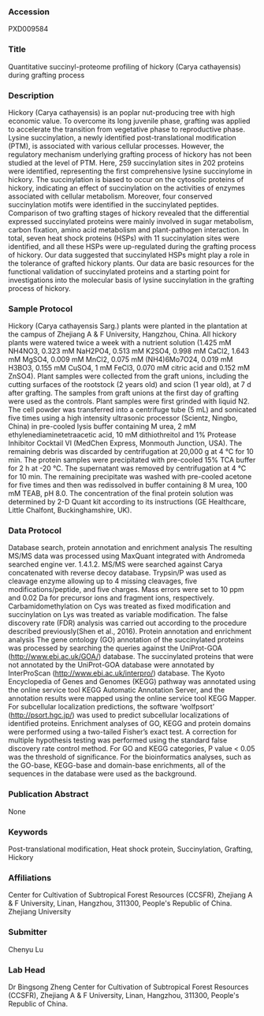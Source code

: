 ### Accession
PXD009584

### Title
Quantitative succinyl-proteome profiling of hickory (Carya cathayensis) during grafting process

### Description
Hickory (Carya cathayensis) is an poplar nut-producing tree with high economic value. To overcome its long juvenile phase, grafting was applied to accelerate the transition from vegetative phase to reproductive phase. Lysine succinylation, a newly identified post-translational modification (PTM), is associated with various cellular processes. However, the regulatory mechanism underlying grafting process of hickory has not been studied at the level of PTM. Here, 259 succinylation sites in 202 proteins were identified, representing the first comprehensive lysine succinylome in hickory. The succinylation is biased to occur on the cytosolic proteins of hickory, indicating an effect of succinylation on the activities of enzymes associated with cellular metabolism. Moreover, four conserved succinylation motifs were identified in the succinylated peptides. Comparison of two grafting stages of hickory revealed that the differential expressed succinylated proteins were mainly involved in sugar metabolism, carbon fixation, amino acid metabolism and plant-pathogen interaction. In total, seven heat shock proteins (HSPs) with 11 succinylation sites were identified, and all these HSPs were up-regulated during the grafting process of hickory. Our data suggested that succinylated HSPs might play a role in the tolerance of grafted hickory plants. Our data are basic resources for the functional validation of succinylated proteins and a starting point for investigations into the molecular basis of lysine succinylation in the grafting process of hickory.

### Sample Protocol
Hickory (Carya cathayensis Sarg.) plants were planted in the plantation at the campus of Zhejiang A & F University, Hangzhou, China. All hickory plants were watered twice a week with a nutrient solution (1.425 mM NH4NO3, 0.323 mM NaH2PO4, 0.513 mM K2SO4, 0.998 mM CaCl2, 1.643 mM MgSO4, 0.009 mM MnCl2, 0.075 mM (NH4)6Mo7O24, 0.019 mM H3BO3, 0.155 mM CuSO4, 1 mM FeCl3, 0.070 mM citric acid and 0.152 mM ZnSO4). Plant samples were collected from the graft unions, including the cutting surfaces of the rootstock (2 years old) and scion (1 year old), at 7 d after grafting. The samples from graft unions at the first day of grafting were used as the controls.    Plant samples were first grinded with liquid N2. The cell powder was transferred into a centrifuge tube (5 mL) and sonicated five times using a high intensity ultrasonic processor (Scientz, Ningbo, China) in pre-cooled lysis buffer containing M urea, 2 mM ethylenediaminetetraacetic acid, 10 mM dithiothreitol and 1% Protease Inhibitor Cocktail VI (MedChen Express, Monmouth Junction, USA). The remaining debris was discarded by centrifugation at 20,000 g at 4 ℃ for 10 min. The protein samples were precipitated with pre-cooled 15% TCA buffer for 2 h at -20 ℃. The supernatant was removed by centrifugation at 4 ℃ for 10 min. The remaining precipitate was washed with pre-cooled acetone for five times and then was redissolved in buffer containing 8 M urea, 100 mM TEAB, pH 8.0. The concentration of the final protein solution was determined by 2-D Quant kit according to its instructions (GE Healthcare, Little Chalfont, Buckinghamshire, UK).

### Data Protocol
Database search, protein annotation and enrichment analysis   The resulting MS/MS data was processed using MaxQuant integrated with Andromeda searched engine ver. 1.4.1.2. MS/MS were searched against Carya concatenated with reverse decoy database. Trypsin/P was used as cleavage enzyme allowing up to 4 missing cleavages, five modifications/peptide, and five charges. Mass errors were set to 10 ppm and 0.02 Da for precursor ions and fragment ions, respectively. Carbamidomethylation on Cys was treated as fixed modification and succinylation on Lys was treated as variable modification. The false discovery rate (FDR) analysis was carried out according to the procedure described previously(Shen et al., 2016).   Protein annotation and enrichment analysis The gene ontology (GO) annotation of the succinylated proteins was processed by searching the queries against the UniProt-GOA (http://www.ebi.ac.uk/GOA/) database. The succinylated proteins that were not annotated by the UniProt-GOA database were annotated by InterProScan (http://www.ebi.ac.uk/interpro/) database. The Kyoto Encyclopedia of Genes and Genomes (KEGG) pathway was annotated using the online service tool KEGG Automatic Annotation Server, and the annotation results were mapped using the online service tool KEGG Mapper. For subcellular localization predictions, the software ‘wolfpsort’ (http://psort.hgc.jp/) was used to predict subcellular localizations of identified proteins. Enrichment analyses of GO, KEGG and protein domains were performed using a two-tailed Fisher’s exact test. A correction for multiple hypothesis testing was performed using the standard false discovery rate control method. For GO and KEGG categories, P value < 0.05 was the threshold of significance. For the bioinformatics analyses, such as the GO-base, KEGG-base and domain-base enrichments, all of the sequences in the database were used as the background.

### Publication Abstract
None

### Keywords
Post-translational modification, Heat shock protein, Succinylation, Grafting, Hickory

### Affiliations
Center for Cultivation of Subtropical Forest Resources (CCSFR), Zhejiang A & F University, Linan, Hangzhou, 311300, People's Republic of China.
Zhejiang University

### Submitter
Chenyu Lu

### Lab Head
Dr Bingsong Zheng
Center for Cultivation of Subtropical Forest Resources (CCSFR), Zhejiang A & F University, Linan, Hangzhou, 311300, People's Republic of China.


